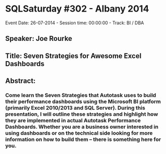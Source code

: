 # SQLSaturday #302 - Albany 2014
Event Date: 26-07-2014 - Session time: 00:00:00 - Track: BI / DBA
## Speaker: Joe Rourke
## Title: Seven Strategies for Awesome Excel Dashboards
## Abstract:
### Come learn the Seven Strategies that Autotask uses to build their performance dashboards using the Microsoft BI platform (primarily Excel 2010/2013 and SQL Server).  During this presentation, I will outline these strategies and highlight how they are implemented in actual Autotask Performance Dashboards.  Whether you are a business owner interested in using dashboards or on the technical side looking for more information on how to build them – there is something here for you. 
